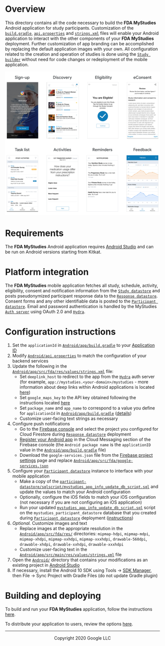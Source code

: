 <!--
 Copyright 2020 Google LLC
 Use of this source code is governed by an MIT-style
 license that can be found in the LICENSE file or at
 https://opensource.org/licenses/MIT.
-->

# Overview
This directory contains all the code necessary to build the **FDA MyStudies** Android application for study participants. Customization of the [`build.gradle`](app/build.gradle), [`api.properties`](api.properties) and [`strings.xml`](app/src/fda/res/values/strings.xml) files will enable your Android application to interact with the other components of your **FDA MyStudies** deployment. Further customization of app branding can be accomplished by replacing the default application images with your own. All configuration related to the creation and operation of studies is done using the [`Study builder`](../study-builder/) without need for code changes or redeployment of the mobile application.

<!--TODO A demonstration of the Android mobile application can be found [here](todo). --->

![Example screens](../documentation/images/mobile-screens.png "Example screens")

# Requirements
The **FDA MyStudies** Android application requires [Android Studio](https://developer.android.com/studio/index.html) and can be run on Android versions starting from Kitkat.

# Platform integration
The **FDA MyStudies** mobile application fetches all study, schedule, activity, eligibility, consent and notification information from the [`Study datastore`](../study-datastore/) and posts pseudonymized participant response data to the [`Response datastore`](../response-datastore/). Consent forms and any other identifiable data is posted to the [`Participant datastore`](../participant-datastore/). Email and password authentication is handled by the MyStudies [`Auth server`](../auth-server/) using OAuth 2.0 and [`Hydra`](/hydra/).

# Configuration instructions

1. Set the `applicationId` in [`Android/app/build.gradle`](app/build.gradle) to your [Application ID](https://developer.android.com/studio/build/application-id)
1. Modify [`Android/api.properties`](api.properties) to match the configuration of your backend services
1. Update the following in the [`Android/app/src/fda/res/values/strings.xml`](app/src/fda/res/values/strings.xml) file:
    -    Set `deeplink_host` to redirect to the app from the [`Hydra`](/hydra/) auth server (for example, `app://mystudies.<your-domain>/mystudies` - more information about deep links within Android applications is located [here](https://developer.android.com/training/app-links/deep-linking))
    -    Set `google_maps_key` to the API key obtained following the instructions located [here](https://developers.google.com/maps/documentation/android-sdk/get-api-key)
    -    Set `package_name` and `app_name` to correspond to a value you define for `applicationId` in [`Android/app/build.gradle`](app/build.gradle) ([details](https://developer.android.com/studio/build/application-id))
    -    Customize user-facing text strings as necessary
1. Configure push notifications
    -    Go to the [Firebase console](https://console.firebase.google.com/) and select the project you configured for Cloud Firestore during [`Response datastore`](/response-datastore/) deployment
    -    [Register your Android app](https://firebase.google.com/docs/android/setup) in the Cloud Messaging section of the Firebase console (the `Android package name` is the `applicationID` value in the [`Android/app/build.gradle`](app/build.gradle) file)
    -    Download the `google-services.json` file from the [Firebase project settings](https://console.firebase.google.com/project/_/settings/general/) page and replace [`Android/app/src/fda/google-services.json`](app/src/fda/google-services.json)
1. Configure your [`Participant datastore`](/participant-datastore/) instance to interface with your mobile application
    -    Make a copy of the [`participant-datastore/sqlscript/mystudies_app_info_update_db_script.sql`](../participant-datastore/sqlscript/mystudies_app_info_update_db_script.sql) and update the values to match your Android configuration
    -   Optionally, configure the iOS fields to match your iOS configuration (not necessary if you are not configuring an iOS application)
    -    Run your updated [`mystudies_app_info_update_db_script.sql`](../participant-datastore/sqlscript/mystudies_app_info_update_db_script.sql) script on the `mystudies_participant_datastore` database that you created during [`Participant datastore`](/participant-datastore/) deployment  ([instructions](https://cloud.google.com/sql/docs/mysql/import-export/importing#importing_a_sql_dump_file))
1. *Optional.* Customize images and text
     -    Replace images at the appropriate resolution in the [`Android/app/src/fda/res/`](app/src/fda/res/) directories: `mipmap-hdpi`, `mipmap-mdpi`, `mipmap-xhdpi`, `mipmap-xxhdpi`, `mipmap-xxxhdpi`, `drawable-560dpi`, `drawable-xhdpi`, `drawable-xxhdpi`, `drawable-xxxhdpi`
     -    Customize user-facing text in the [`Android/app/src/main/res/values/strings.xml`](app/src/main/res/values/strings.xml) file 
1. Open the [`Android/`](../Android/) directory that contains your modifications as an existing project in [Android Studio](https://developer.android.com/studio/index.html)
1. If necessary, install the Android 10 SDK using Tools &rarr; [SDK Manager](https://developer.android.com/studio/intro/update#sdk-manager), then File &rarr; Sync Project with Gradle Files (do not update Gradle plugin)

# Building and deploying

To build and run your **FDA MyStudies** application, follow the instructions [here](https://developer.android.com/studio/run).

To distribute your application to users, review the options [here](https://developer.android.com/studio/publish).

***
<p align="center">Copyright 2020 Google LLC</p>
